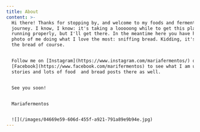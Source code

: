```yaml
---
title: About
content: >-
  Hi there! Thanks for stopping by, and welcome to my foods and fermentation
  journey. I know, I know: it's taking a looooong while to get this place up and
  running properly, but I'll get there. In the meantime here you have have a
  photo of me doing what I love the most: sniffing bread. Kidding, it's eating
  the bread of course.


  Follow me on [Instagram](https://www.instagram.com/mariafermentos/) or
  [Facebook](https://www.facebook.com/marifermentos) to see what I am up to! Fun
  stories and lots of food  and bread posts there as well.


  See you soon!


  Mariafermentos


  ![](/images/04669e59-606d-455f-a921-791a89e9b94e.jpg)
---
```


